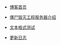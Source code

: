 <!-- docs/_sidebar.md -->

* [博客首页](README "博客首页")

* [僵尸毁灭工程服务器介绍](Gameserver-pz/Introduction/README "僵尸毁灭工程服务器介绍")

* [文本格式测试](test "文本格式测试")

* [更新日志](CHANGELOG "更新日志")